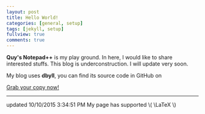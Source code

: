 ```yaml
---
layout: post
title: Hello World!
categories: [general, setup]
tags: [jekyll, setup]
fullview: true
comments: true
---
```


**Quy's Notepad++** is my play ground. In here, I would like to share interested stuffs. This blog is underconstruction. I will update very soon. 

My blog uses **dbyll**, you can find its source code in GitHub on

<a class="btn btn-default" href="https://github.com/dbtek/dbyll">Grab your copy now!</a>

---
updated 10/10/2015 3:34:51 PM 
My page has supported \\( \LaTeX  \\)